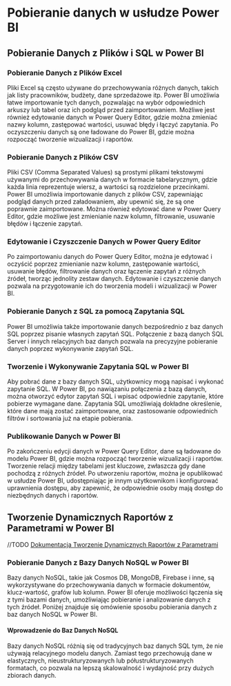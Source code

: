 # Pobieranie danych w usłudze Power BI

## Pobieranie Danych z Plików i SQL w Power BI

### Pobieranie Danych z Plików Excel

Pliki Excel są często używane do przechowywania różnych danych, takich jak listy pracowników, budżety, dane sprzedażowe itp. Power BI umożliwia łatwe importowanie tych danych, pozwalając na wybór odpowiednich arkuszy lub tabel oraz ich podgląd przed zaimportowaniem. Możliwe jest również edytowanie danych w Power Query Editor, gdzie można zmieniać nazwy kolumn, zastępować wartości, usuwać błędy i łączyć zapytania. Po oczyszczeniu danych są one ładowane do Power BI, gdzie można rozpocząć tworzenie wizualizacji i raportów.

### Pobieranie Danych z Plików CSV

Pliki CSV (Comma Separated Values) są prostymi plikami tekstowymi używanymi do przechowywania danych w formacie tabelarycznym, gdzie każda linia reprezentuje wiersz, a wartości są rozdzielone przecinkami. Power BI umożliwia importowanie danych z plików CSV, zapewniając podgląd danych przed załadowaniem, aby upewnić się, że są one poprawnie zaimportowane. Można również edytować dane w Power Query Editor, gdzie możliwe jest zmienianie nazw kolumn, filtrowanie, usuwanie błędów i łączenie zapytań.

### Edytowanie i Czyszczenie Danych w Power Query Editor

Po zaimportowaniu danych do Power Query Editor, można je edytować i oczyścić poprzez zmienianie nazw kolumn, zastępowanie wartości, usuwanie błędów, filtrowanie danych oraz łączenie zapytań z różnych źródeł, tworząc jednolity zestaw danych. Edytowanie i czyszczenie danych pozwala na przygotowanie ich do tworzenia modeli i wizualizacji w Power BI.

### Pobieranie Danych z SQL za pomocą Zapytania SQL

Power BI umożliwia także importowanie danych bezpośrednio z baz danych SQL poprzez pisanie własnych zapytań SQL. Połączenie z bazą danych SQL Server i innych relacyjnych baz danych pozwala na precyzyjne pobieranie danych poprzez wykonywanie zapytań SQL.

### Tworzenie i Wykonywanie Zapytania SQL w Power BI

Aby pobrać dane z bazy danych SQL, użytkownicy mogą napisać i wykonać zapytanie SQL. W Power BI, po nawiązaniu połączenia z bazą danych, można otworzyć edytor zapytań SQL i wpisać odpowiednie zapytanie, które pobierze wymagane dane. Zapytania SQL umożliwiają dokładne określenie, które dane mają zostać zaimportowane, oraz zastosowanie odpowiednich filtrów i sortowania już na etapie pobierania.

### Publikowanie Danych w Power BI

Po zakończeniu edycji danych w Power Query Editor, dane są ładowane do modelu Power BI, gdzie można rozpocząć tworzenie wizualizacji i raportów. Tworzenie relacji między tabelami jest kluczowe, zwłaszcza gdy dane pochodzą z różnych źródeł. Po utworzeniu raportów, można je opublikować w usłudze Power BI, udostępniając je innym użytkownikom i konfigurować uprawnienia dostępu, aby zapewnić, że odpowiednie osoby mają dostęp do niezbędnych danych i raportów.

## Tworzenie Dynamicznych Raportów z Parametrami w Power BI
//TODO
[Dokumentacja Tworzenie Dynamicznych Raportów z Parametrami]("https://learn.microsoft.com/pl-pl/training/modules/get-data/3b-parameters")

### Pobieranie Danych z Bazy Danych NoSQL w Power BI

Bazy danych NoSQL, takie jak Cosmos DB, MongoDB, Firebase i inne, są wykorzystywane do przechowywania danych w formacie dokumentów, klucz-wartość, grafów lub kolumn. Power BI oferuje możliwości łączenia się z tymi bazami danych, umożliwiając pobieranie i analizowanie danych z tych źródeł. Poniżej znajduje się omówienie sposobu pobierania danych z baz danych NoSQL w Power BI.

#### Wprowadzenie do Baz Danych NoSQL

Bazy danych NoSQL różnią się od tradycyjnych baz danych SQL tym, że nie używają relacyjnego modelu danych. Zamiast tego przechowują dane w elastycznych, nieustrukturyzowanych lub półustrukturyzowanych formatach, co pozwala na lepszą skalowalność i wydajność przy dużych zbiorach danych.

